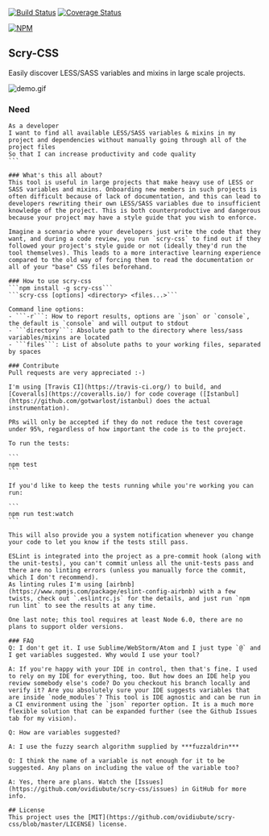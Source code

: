 [![Build Status](https://travis-ci.org/ovidiubute/scry-css.svg?branch=master)](https://travis-ci.org/ovidiubute/scry-css) [![Coverage Status](https://coveralls.io/repos/github/ovidiubute/scry-css/badge.svg?branch=master)](https://coveralls.io/github/ovidiubute/scry-css?branch=master)

[![NPM](https://nodei.co/npm/scry-css.png)](https://nodei.co/npm/scry-css/)

## Scry-CSS
Easily discover LESS/SASS variables and mixins in large scale projects.

![demo.gif](demo.gif)

### Need

````gherkin
As a developer
I want to find all available LESS/SASS variables & mixins in my project and dependencies without manually going through all of the project files
So that I can increase productivity and code quality
```

### What's this all about?
This tool is useful in large projects that make heavy use of LESS or SASS variables and mixins. Onboarding new members in such projects is often difficult because of lack of documentation, and this can lead to developers rewriting their own LESS/SASS variables due to insufficient knowledge of the project. This is both counterproductive and dangerous because your project may have a style guide that you wish to enforce.

Imagine a scenario where your developers just write the code that they want, and during a code review, you run `scry-css` to find out if they followed your project's style guide or not (ideally they'd run the tool themselves). This leads to a more interactive learning experience compared to the old way of forcing them to read the documentation or all of your "base" CSS files beforehand.

### How to use scry-css
```npm install -g scry-css```
```scry-css [options] <directory> <files...>```

Command line options:
- ```-r```: How to report results, options are `json` or `console`, the default is `console` and will output to stdout
- ```directory```: Absolute path to the directory where less/sass variables/mixins are located
- ```files```: List of absolute paths to your working files, separated by spaces

### Contribute
Pull requests are very appreciated :-)

I'm using [Travis CI](https://travis-ci.org/) to build, and [Coveralls](https://coveralls.io/) for code coverage ([Istanbul](https://github.com/gotwarlost/istanbul) does the actual instrumentation).

PRs will only be accepted if they do not reduce the test coverage under 95%, regardless of how important the code is to the project.

To run the tests:

```
npm test
```

If you'd like to keep the tests running while you're working you can run:

```
npm run test:watch
```

This will also provide you a system notification whenever you change your code to let you know if the tests still pass.

ESLint is integrated into the project as a pre-commit hook (along with the unit-tests), you can't commit unless all the unit-tests pass and there are no linting errors (unless you manually force the commit, which I don't recommend).
As linting rules I'm using [airbnb](https://www.npmjs.com/package/eslint-config-airbnb) with a few twists, check out `.eslintrc.js` for the details, and just run `npm run lint` to see the results at any time.

One last note; this tool requires at least Node 6.0, there are no plans to support older versions.

### FAQ
Q: I don't get it. I use Sublime/WebStorm/Atom and I just type `@` and I get variables suggested. Why would I use your tool?

A: If you're happy with your IDE in control, then that's fine. I used to rely on my IDE for everything, too. But how does an IDE help you review somebody else's code? Do you checkout his branch locally and verify it? Are you absolutely sure your IDE suggests variables that are inside `node_modules`? This tool is IDE agnostic and can be run in a CI environment using the `json` reporter option. It is a much more flexible solution that can be expanded further (see the Github Issues tab for my vision).

Q: How are variables suggested?

A: I use the fuzzy search algorithm supplied by ***fuzzaldrin***

Q: I think the name of a variable is not enough for it to be suggested. Any plans on including the value of the variable too?

A: Yes, there are plans. Watch the [Issues](https://github.com/ovidiubute/scry-css/issues) in GitHub for more info.

## License
This project uses the [MIT](https://github.com/ovidiubute/scry-css/blob/master/LICENSE) license.
